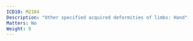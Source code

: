 ```yaml
---
ICD10: M2184
Description: "Other specified acquired deformities of limbs: Hand"
Matters: No
Weight: 0
---
```

